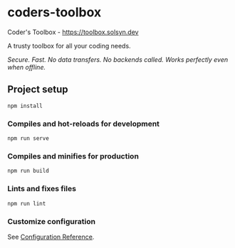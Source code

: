 # coders-toolbox

Coder's Toolbox - https://toolbox.solsyn.dev

A trusty toolbox for all your coding needs.

*Secure. Fast. No data transfers. No backends called. Works perfectly even when offline.*

## Project setup
```
npm install
```

### Compiles and hot-reloads for development
```
npm run serve
```

### Compiles and minifies for production
```
npm run build
```

### Lints and fixes files
```
npm run lint
```

### Customize configuration
See [Configuration Reference](https://cli.vuejs.org/config/).
